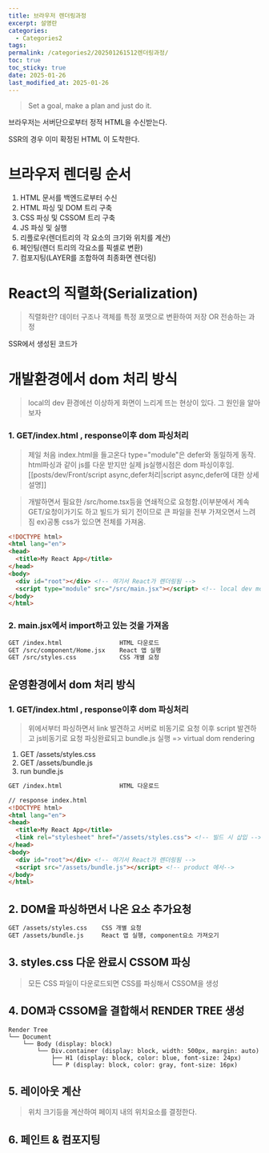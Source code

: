 ```yaml
---
title: 브라우저 렌더링과정
excerpt: 설명란
categories:
  - Categories2
tags: 
permalink: /categories2/202501261512렌더링과정/
toc: true
toc_sticky: true
date: 2025-01-26
last_modified_at: 2025-01-26
---
```

> Set a goal, make a plan and just do it.


브라우저는 서버단으로부터 정적 HTML을 수신받는다.

SSR의 경우 이미 확정된 HTML 이 도착한다.

# 브라우저 렌더링 순서
1. HTML 문서를 백엔드로부터 수신
2. HTML 파싱 및 DOM 트리 구축
3. CSS 파싱 및 CSSOM 트리 구축
4. JS 파싱 및 실행
5. 리플로우(렌더트리의 각 요소의 크기와 위치를 계산)
6. 페인팅(렌더 트리의 각요소를 픽셀로 변환)
7. 컴포지팅(LAYER를 조합하여 최종화면 렌더링)


# React의 직렬화(Serialization)
> 직렬화란? 데이터 구조나 객체를 특정 포맷으로 변환하여 저장 OR 전송하는 과정

SSR에서 생성된 코드가 




# 개발환경에서 dom 처리 방식
> local의 dev 환경에선 이상하게 화면이 느리게 뜨는 현상이 있다. 그 원인을 알아보자

### 1. GET/index.html , response이후 dom 파싱처리
> 제일 처음 index.html을 들고온다
> type="module"은 defer와 동일하게 동작. 
> html파싱과 같이 js를 다운 받지만 실제 js실행시점은 dom 파싱이후임. 
>  [[posts/dev/Front/script async,defer처리|script async,defer에 대한 상세 설명]]

> 개발하면서 필요한 /src/home.tsx등을 연쇄적으로 요청함.(이부분에서 계속 GET/요청이가기도 하고 빌드가 되기 전이므로 큰 파일을 전부 가져오면서 느려짐 ex)공통 css가 있으면 전체를 가져옴.
```html
<!DOCTYPE html>
<html lang="en">
<head>
  <title>My React App</title>
</head>
<body>
  <div id="root"></div> <!-- 여기서 React가 렌더링됨 -->
  <script type="module" src="/src/main.jsx"></script> <!-- local dev mode에서-->
</body>
</html>
```

### 2. main.jsx에서 import하고 있는 것을 가져옴
```bash
GET /index.html                HTML 다운로드
GET /src/component/Home.jsx    React 앱 실행
GET /src/styles.css            CSS 개별 요청
```





## 운영환경에서 dom 처리 방식

### 1. GET/index.html , response이후 dom 파싱처리
> 위에서부터 파싱하면서 link 발견하고 서버로 비동기로 요청 
> 이후 script 발견하고 js비동기로 요청
> 파싱완료되고 bundle.js 실행 => virtual dom rendering
1. GET /assets/styles.css 
2. GET /assets/bundle.js
3. run bundle.js

```bash
GET /index.html                HTML 다운로드
```

```html
// response index.html
<!DOCTYPE html>
<html lang="en">
<head>
  <title>My React App</title>
  <link rel="stylesheet" href="/assets/styles.css"> <!-- 빌드 시 삽입 -->
</head>
<body>
  <div id="root"></div> <!-- 여기서 React가 렌더링됨 -->
  <script src="/assets/bundle.js"></script> <!-- product 에서-->
</body>
</html>

```


## 2. DOM을 파싱하면서 나온 요소 추가요청

```bash
GET /assets/styles.css    CSS 개별 요청
GET /assets/bundle.js     React 앱 실행, component요소 가져오기
```


## 3. styles.css 다운 완료시 CSSOM 파싱
> 모든 CSS 파일이 다운로드되면 CSS를 파싱해서 CSSOM을 생성


## 4. DOM과 CSSOM을 결합해서 RENDER TREE 생성

```less
Render Tree
└── Document
    └── Body (display: block)
        └── Div.container (display: block, width: 500px, margin: auto)
            ├── H1 (display: block, color: blue, font-size: 24px)
            └── P (display: block, color: gray, font-size: 16px)
```


## 5. 레이아웃 계산
> 위치 크기등을 계산하여 페이지 내의 위치요소를 결정한다.


## 6. 페인트 & 컴포지팅
